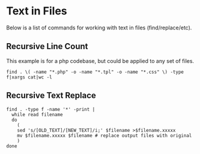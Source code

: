 # Text in Files

Below is a list of commands for working with text in files (find/replace/etc).

## Recursive Line Count

This example is for a php codebase, but could be applied to any set of files.

```
find . \( -name "*.php" -o -name "*.tpl" -o -name "*.css" \) -type f|xargs cat|wc -l
```

## Recursive Text Replace

```
find . -type f -name '*' -print |
  while read filename
  do
    (
    sed 's/[OLD_TEXT]/[NEW_TEXT]/i;' $filename >$filename.xxxxx
    mv $filename.xxxxx $filename # replace output files with original
    )
done
```
